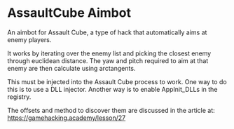 # AssaultCube Aimbot
An aimbot for Assault Cube, a type of hack that automatically aims at enemy players.

It works by iterating over the enemy list and picking the closest enemy through euclidean distance. The yaw and pitch required to aim at that enemy are then calculate using arctangents.

This must be injected into the Assault Cube process to work. One way to do this is to use a DLL injector. Another way is to enable AppInit_DLLs in the registry.

The offsets and method to discover them are discussed in the article at: https://gamehacking.academy/lesson/27
